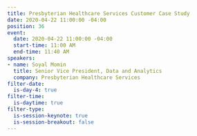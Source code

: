 ```yaml
---
title: Presbyterian Healthcare Services Customer Case Study
date: 2020-04-22 11:00:00 -04:00
position: 36
event:
  date: 2020-04-22 11:00:00 -04:00
  start-time: 11:00 AM
  end-time: 11:40 AM
speakers:
- name: Soyal Momin
  title: Senior Vice President, Data and Analytics
  company: Presbyterian Healthcare Services
filter-date:
  is-day-4: true
filter-time:
  is-daytime: true
filter-type:
  is-session-keynote: true
  is-session-breakout: false
---
```


